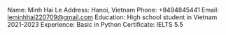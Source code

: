 Name: Minh Hai Le
Address: Hanoi, Vietnam
Phone: +8494845441
Email: leminhhai220709@gmail.com
Education: High school student in Vietnam 2021-2023
Experience: Basic in Python 
Certificate: IELTS 5.5
